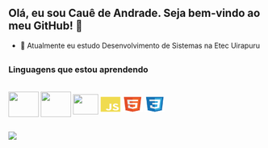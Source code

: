 ## Olá, eu sou Cauê de Andrade. Seja bem-vindo ao meu GitHub! 👋
- 🌱 Atualmente eu estudo Desenvolvimento de Sistemas na Etec Uirapuru
##
### Linguagens que estou aprendendo 
<div style="display: inline_block"><br>
    <img src="https://cdn.jsdelivr.net/gh/devicons/devicon/icons/java/java-original-wordmark.svg" height="50"width="60" align="center" />
    <img src="https://cdn.jsdelivr.net/gh/devicons/devicon/icons/php/php-original.svg" height="50"width="60" align="center" />
    <img src="https://cdn.jsdelivr.net/gh/devicons/devicon/icons/cplusplus/cplusplus-original.svg" height="40" width="50" align="center"/>
    <img align="center" alt="Cauê-Js" height="30" width="40" src="https://raw.githubusercontent.com/devicons/devicon/master/icons/javascript/javascript-plain.svg">
    <img align="center" alt="Cauê-HTML" height="30" width="40" src="https://raw.githubusercontent.com/devicons/devicon/master/icons/html5/html5-original.svg">
    <img align="center" alt="Cauê-CSS" height="30" width="40" src="https://raw.githubusercontent.com/devicons/devicon/master/icons/css3/css3-original.svg">
    
  </div>
 
 
 ##

 <a href="https://github.com/XxCauexX">
    <img src="https://github-readme-stats.vercel.app/api/top-langs/?username=XxCauexX&langs_count=10&layout=default&card_width=699&hide_border=true&theme=transparent" />
  </a>
<!--
**XxCauexX/XxCauexX** is a ✨ _special_ ✨ repository because its `README.md` (this file) appears on your GitHub profile.

Here are some ideas to get you started:
https://www.robocore.net/tutoriais/conectando-esp8266-no-arduino#:~:text=Ap%C3%B3s%20observar%20as%20redes%20Wi,OK%20%2C%20como%20na%20imagem%20abaixo.
- 🔭 Atualmente eu estudo Desenvovimento de Sistemas na Etec Uirapuru
- 🌱 I’m currently learning ...
- 👯 I’m looking to collaborate on ...
- 🤔 I’m looking for help with ...
- 💬 Ask me about ...
- 📫 How to reach me: ...
- 😄 Pronouns: ...
- ⚡ Fun fact: ...
-->
